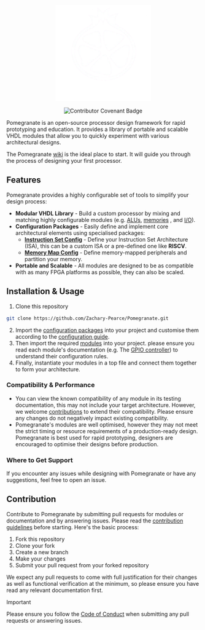 <p align="center">
    <picture>
        <source media="(prefers-color-scheme: light)" srcset="images/logo/pomeg-dark.png" width="250px"/>
        <source media="(prefers-color-scheme: dark)" srcset="images/logo/pomeg-white.png" width="250px"/>
        <img src="images/logo/pomeg-white.png"  style="display: block; width:250px; height:auto;">
    </picture>
    <br>
    <img src="https://img.shields.io/badge/Contributor%20Covenant-2.1-4baaaa.svg" alt="Contributor Covenant Badge">
</p>

Pomegranate is an open-source processor design framework for rapid prototyping and education. It provides a library of portable and scalable VHDL modules that allow you to quickly experiment with various architectural designs.

The Pomegranate [wiki](https://github.com/Zachary-Pearce/Pomegranate/wiki) is the ideal place to start. It will guide you through the process of designing your first processor.

## Features
Pomegranate provides a highly configurable set of tools to simplify your design process:
* **Modular VHDL Library** - Build a custom processor by mixing and matching highly configurable modules (e.g. [ALUs](/src/ALU/), [memories](/src/Memory/) , and [I/O](/src/IO/GPIO%20Controller/)).
* **Configuration Packages** - Easily define and implement core architectural elements using specialised packages:
    * **[Instruction Set Config](/config/pomegranate_inst_conf.vhd)** - Define your Instruction Set Architecture (ISA), this can be a custom ISA or a pre-defined one like **RISCV**.
    * **[Memory Map Config](/config/pomegranate_memory_map_conf.vhd)** - Define memory-mapped peripherals and partition your memory.
* **Portable and Scalable** - All modules are designed to be as compatible with as many FPGA platforms as possible, they can also be scaled.

## Installation & Usage
1. Clone this repository

```bash
git clone https://github.com/Zachary-Pearce/Pomegranate.git
```

2. Import the [configuration packages](/config/) into your project and customise them according to the [configuration guide](https://github.com/Zachary-Pearce/Pomegranate/wiki/Configuring-Pomegranate).
3. Then import the required [modules](/src/) into your project. please ensure you read each module's documentation (e.g. The [GPIO controller](/src/IO/GPIO%20Controller/)) to understand their configuration rules.
4. Finally, instantiate your modules in a top file and connect them together to form your architecture.

### Compatibility & Performance
* You can view the known compatibility of any module in its testing documentation, this may not include your target architecture. However, we welcome [contributions](#contribution) to extend their compatibility. Please ensure any changes do not negatively impact existing compatibility.
* Pomegranate's modules are well optimised, however they may not meet the strict timing or resource requirements of a production-ready design. Pomegranate is best used for rapid prototyping, designers are encouraged to optimise their designs before production.

### Where to Get Support
If you encounter any issues while designing with Pomegranate or have any suggestions, feel free to open an issue.

## Contribution
Contribute to Pomegranate by submitting pull requests for modules or documentation and by answering issues. Please read the [contribution guidelines](/.github/CONTRIBUTING.md) before starting. Here's the basic process:

1. Fork this repository
2. Clone your fork
3. Create a new branch
4. Make your changes
5. Submit your pull request from your forked repository

We expect any pull requests to come with full justification for their changes as well as functional verification at the minimum, so please ensure you have read any relevant documentation first.

> [!IMPORTANT]
> Please ensure you follow the [Code of Conduct](/.github/CODE_OF_CONDUCT.md) when submitting any pull requests or answering issues.
